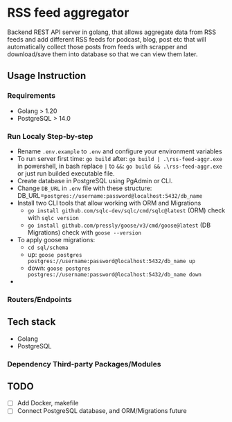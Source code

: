 # RSS feed aggregator

Backend REST API server in golang, that allows aggregate data from RSS feeds and add different RSS feeds for podcast, blog, post etc that will automatically collect those posts from feeds with scrapper and download/save them into database so that we can view them later.

## Usage Instruction

### Requirements

- Golang > 1.20
- PostgreSQL > 14.0

### Run Localy Step-by-step

- Rename `.env.example` to `.env` and configure your environment variables
- To run server first time: `go build` after: `go build | .\rss-feed-aggr.exe` in powershell, in bash replace `|` to `&&`: `go build && .\rss-feed-aggr.exe` or just run builded executable file.
- Create database in PostgreSQL using PgAdmin or CLI.
- Change `DB_URL` in `.env` file with these structure: DB_URL=`postgres://username:password@localhost:5432/db_name`
- Install two CLI tools that allow working with ORM and Migrations
    - `go install github.com/sqlc-dev/sqlc/cmd/sqlc@latest` (ORM) check with `sqlc version`
    - `go install github.com/pressly/goose/v3/cmd/goose@latest` (DB Migrations) check with `goose --version`
- To apply goose migrations:
    - `cd sql/schema`
    - up: `goose postgres postgres://username:password@localhost:5432/db_name up`
    - down: `goose postgres postgres://username:password@localhost:5432/db_name down`
- 

### Routers/Endpoints

## Tech stack

- Golang
- PostgreSQL

### Dependency Third-party Packages/Modules

## TODO

- [ ] Add Docker, makefile
- [ ] Connect PostgreSQL database, and ORM/Migrations future
